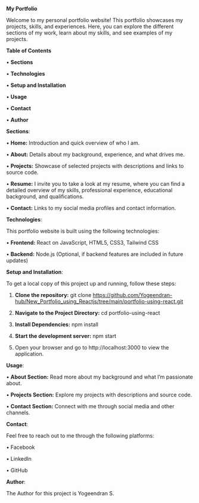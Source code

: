 **My Portfolio**

Welcome to my personal portfolio website! This portfolio showcases my projects, skills, and experiences. Here, you can explore the different sections of my work, learn about my skills, and see examples of my projects.

**Table of Contents**


•	**Sections**

•	**Technologies**

•	**Setup and Installation**

•	**Usage**

•	**Contact**

•	**Author**




**Sections**:

•	**Home:** Introduction and quick overview of who I am.

•	**About:** Details about my background, experience, and what drives me.

•	**Projects:** Showcase of selected projects with descriptions and links to source code.

•	**Resume:** I invite you to take a look at my resume, where you can find a detailed overview of my skills, professional experience, educational background, and qualifications.

•	**Contact:** Links to my social media profiles and contact information.

**Technologies**:

This portfolio website is built using the following technologies:

•	**Frontend:** React on JavaScript, HTML5, CSS3, Tailwind CSS

•	**Backend:** Node.js (Optional, if backend features are included in future updates)

**Setup and Installation**:

To get a local copy of this project up and running, follow these steps:

1.	**Clone the repository:**
git clone https://github.com/Yogeendran-hub/New_Portfolio_using_Reactjs/tree/main/portfolio-using-react.git

2.	**Navigate to the Project Directory:**
cd portfolio-using-react

3.	**Install Dependencies:**
npm install

4.	**Start the development server:**
npm start

5.	Open your browser and go to http://localhost:3000 to view the application.

**Usage**:

•	**About Section:** Read more about my background and what I’m passionate about.

•	**Projects Section:** Explore my projects with descriptions and source code.

•	**Contact Section:** Connect with me through social media and other channels.

**Contact**:

Feel free to reach out to me through the following platforms:

•	Facebook

•	LinkedIn

•	GitHub

**Author**:

The Author for this project is Yogeendran S.

